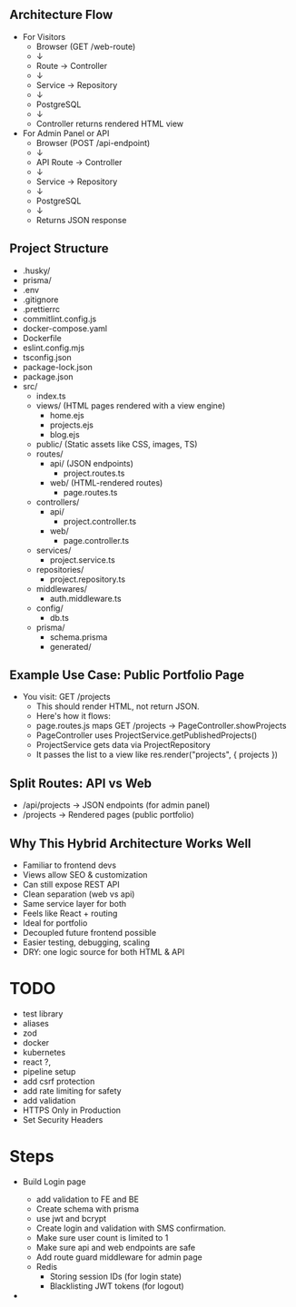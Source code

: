 ## Architecture Flow

- For Visitors
  - Browser (GET /web-route)
  - ↓
  - Route → Controller
  - ↓
  - Service → Repository
  - ↓
  - PostgreSQL
  - ↓
  - Controller returns rendered HTML view
- For Admin Panel or API
  - Browser (POST /api-endpoint)
  - ↓
  - API Route → Controller
  - ↓
  - Service → Repository
  - ↓
  - PostgreSQL
  - ↓
  - Returns JSON response

## Project Structure

- .husky/
- prisma/
- .env
- .gitignore
- .prettierrc
- commitlint.config.js
- docker-compose.yaml
- Dockerfile
- eslint.config.mjs
- tsconfig.json
- package-lock.json
- package.json
- src/
  - index.ts
  - views/ (HTML pages rendered with a view engine)
    - home.ejs
    - projects.ejs
    - blog.ejs
  - public/ (Static assets like CSS, images, TS)
  - routes/
    - api/ (JSON endpoints)
      - project.routes.ts
    - web/ (HTML-rendered routes)
      - page.routes.ts
  - controllers/
    - api/
      - project.controller.ts
    - web/
      - page.controller.ts
  - services/
    - project.service.ts
  - repositories/
    - project.repository.ts
  - middlewares/
    - auth.middleware.ts
  - config/
    - db.ts
  - prisma/
    - schema.prisma
    - generated/

## Example Use Case: Public Portfolio Page

- You visit: GET /projects
  - This should render HTML, not return JSON.
  - Here's how it flows:
  - page.routes.js maps GET /projects → PageController.showProjects
  - PageController uses ProjectService.getPublishedProjects()
  - ProjectService gets data via ProjectRepository
  - It passes the list to a view like res.render("projects", { projects })

## Split Routes: API vs Web

- /api/projects → JSON endpoints (for admin panel)
- /projects → Rendered pages (public portfolio)

## Why This Hybrid Architecture Works Well

- Familiar to frontend devs
- Views allow SEO & customization
- Can still expose REST API
- Clean separation (web vs api)
- Same service layer for both
- Feels like React + routing
- Ideal for portfolio
- Decoupled future frontend possible
- Easier testing, debugging, scaling
- DRY: one logic source for both HTML & API

# TODO

- test library
- aliases
- zod
- docker
- kubernetes
- react ?,
- pipeline setup
- add csrf protection
- add rate limiting for safety
- add validation
- HTTPS Only in Production
- Set Security Headers

# Steps

- Build Login page

  - add validation to FE and BE
  - Create schema with prisma
  - use jwt and bcrypt
  - Create login and validation with SMS confirmation.
  - Make sure user count is limited to 1
  - Make sure api and web endpoints are safe
  - Add route guard middleware for admin page
  - Redis
    - Storing session IDs (for login state)
    - Blacklisting JWT tokens (for logout)

-
